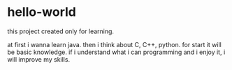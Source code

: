 # hello-world

this project created only for learning.

at first i wanna learn java. then i think about C, C++, python. for start it will be basic knowledge. 
if i understand what i can programming and i enjoy it, i will improve my skills.
